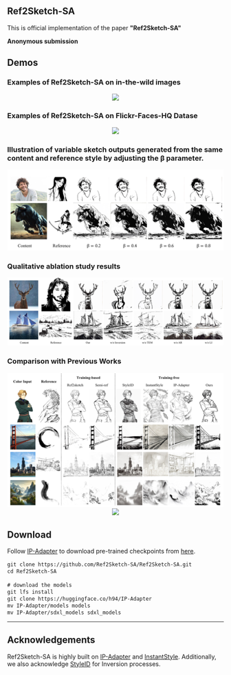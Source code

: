 ## Ref2Sketch-SA

This is official implementation of the paper **"Ref2Sketch-SA"**

**Anonymous submission**

## Demos

###  Examples of Ref2Sketch-SA on in-the-wild images

<p align="center">
  <img src="figures/sub_fig3.jpg">
</p>

###  Examples of Ref2Sketch-SA on Flickr-Faces-HQ Datase

<p align="center">
  <img src="figures/sub_fig4.jpg">
</p>

###  Illustration of variable sketch outputs generated from the same content and reference style by adjusting the β parameter.

<p align="center">
  <img src="figures/fig4.jpg">
</p>

###  Qualitative ablation study results

<p align="center">
  <img src="figures/sub_fig0.jpg">
</p>


### Comparison with Previous Works

<p align="center">
  <img src="figures/fig5.jpg">
  <img src="figures/sub_fig1.jpg">
</p>


## Download
Follow [IP-Adapter](https://github.com/tencent-ailab/IP-Adapter?tab=readme-ov-file#download-models) to download pre-trained checkpoints from [here](https://huggingface.co/h94/IP-Adapter).

```
git clone https://github.com/Ref2Sketch-SA/Ref2Sketch-SA.git
cd Ref2Sketch-SA

# download the models
git lfs install
git clone https://huggingface.co/h94/IP-Adapter
mv IP-Adapter/models models
mv IP-Adapter/sdxl_models sdxl_models
```


---
## Acknowledgements
Ref2Sketch-SA is highly built on [IP-Adapter](https://github.com/tencent-ailab/IP-Adapter) and [InstantStyle](https://github.com/InstantStyle/InstantStyle). Additionally, we also acknowledge [StyleID](https://github.com/jiwoogit/StyleID) for Inversion processes.
